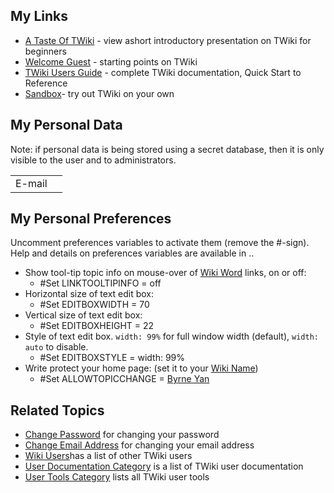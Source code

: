 ## My Links

- [A Taste Of TWiki](ATasteOfTWiki) - view ashort introductory presentation on TWiki for beginners 
- [Welcome Guest](WelcomeGuest) - starting points on TWiki 
- [TWiki Users Guide](TWikiUsersGuide) - complete TWiki documentation, Quick Start to Reference 
- [Sandbox](Sandbox)- try out TWiki on your own 


## My Personal Data

Note: if personal data is being stored using a secret database, then it
is only visible to the user and to administrators.

|        |                                                                         |
| ------ | ----------------------------------------------------------------------- |
| E-mail | <span class="twiki-macro USERINFO" data-format="$emails"></span> |

## My Personal Preferences

Uncomment preferences variables to activate them (remove the \#-sign).
Help and details on preferences variables are available in
<span class="twiki-macro TWIKIWEB"></span>.<span class="twiki-macro WIKIPREFSTOPIC"></span>.

  - Show tool-tip topic info on mouse-over of
    <span class="twiki-macro TWIKIWEB"></span>[Wiki Word](WikiWord) links, on or
    off:
      - \#Set LINKTOOLTIPINFO = off
  - Horizontal size of text edit box:
      - \#Set EDITBOXWIDTH = 70
  - Vertical size of text edit box:
      - \#Set EDITBOXHEIGHT = 22
  - Style of text edit box. `width: 99%` for full window width
    (default), `width: auto` to disable.
      - \#Set EDITBOXSTYLE = width: 99%
  - Write protect your home page: (set it to your
    <span class="twiki-macro TWIKIWEB"></span>[Wiki Name](WikiName))
      - \#Set ALLOWTOPICCHANGE = [Byrne Yan](ByrneYan)

## Related Topics

  - <span class="twiki-macro TWIKIWEB"></span>[Change Password](ChangePassword) for
    changing your password
  - <span class="twiki-macro TWIKIWEB"></span>[Change Email Address](ChangeEmailAddress) for
    changing your email address
  - <span class="twiki-macro MAINWEB"></span><span class="twiki-macro WIKIUSERSTOPIC"></span>[Wiki Users](WikiUsers)has a list of other TWiki users
  - <span class="twiki-macro TWIKIWEB"></span>[User Documentation Category](UserDocumentationCategory)
    is a list of TWiki user documentation
  - <span class="twiki-macro TWIKIWEB"></span>[User Tools Category](UserToolsCategory) lists
    all TWiki user tools
